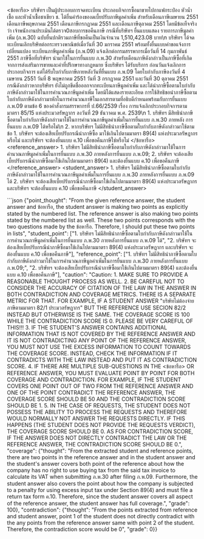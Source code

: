 <user> <ข้อหารือ> บริษัทฯ เป็นผู้ประกอบการจดทะเบียน ประกอบกิจการซื้อมาขายไปกาแฟกระป๋อง หัวน้ำเชื้อ และหัวน้ำเชื้อชาเขียว ช. ได้ยื่นคำร้องของดเบี้ยปรับภาษีมูลค่าเพิ่ม สำหรับเดือนภาษีเมษายน 2551 เดือนภาษีพฤษภาคม 2551 เดือนภาษีกรกฎาคม 2551 และเดือนภาษีตุลาคม 2551 โดยมีข้อเท็จจริงว่า เจ้าพนักงานประเมินได้ตรวจ0สอบการขอคืนภาษี กรณีที่บริษัทฯ ยื่นแบบแสดง รายการภาษีมูลค่าเพิ่ม (ภ.พ.30) ฉบับยื่นปกติรวมภาษีที่ขอคืนเป็นเงินจำนวน 1,510,423.08 บาท\n บริษัทฯ ได้จดทะเบียนเลิกบริษัทต่อกระทรวงพาณิชย์เมื่อวันที่ 30 มกราคม 2551 พร้อมทั้งยื่นแบบคำขอแจ้งการเปลี่ยนแปลง ทะเบียนภาษีมูลค่าเพิ่ม (ภ.พ.09) แจ้งเลิกต่อกรมสรรพากรเมื่อวันที่ 14 กุมภาพันธ์ 2551 ภาษีซื้อที่บริษัทฯ นำมาใช้ในการยื่นแบบ ภ.พ.30 สำหรับเดือนภาษีดังกล่าวเป็นภาษีซื้อที่เกิดจากการส่งเสริมการขายและค่าที่ปรึกษาทางกฎหมาย ซึ่งบริษัทฯ ได้รับบริการ ก่อนวันแจ้งเลิกการประกอบกิจการ แต่ได้รับใบกำกับภาษีภายหลังวันที่ยื่นแบบ ภ.พ.09 โดยใบกำกับภาษีลงวันที่ 4 เมษายน 2551 วันที่ 8 พฤษภาคม 2551 วันที่ 3 กรกฎาคม 2551 และวันที่ 30 ตุลาคม 2551 กรณีดังกล่าวหากบริษัทฯ ยังไม่ถูกขีดชื่อออกจากทะเบียนภาษีมูลค่าเพิ่ม และได้นำภาษีซื้อตามใบกำกับภาษีดังกล่าวมาใช้ในการคำนวณภาษีมูลค่าเพิ่ม โดยมิได้แสดงรายละเอียด การใช้สิทธิขอนำภาษีซื้อตามใบกำกับภาษีดังกล่าวมาหักในการคำนวณภาษีในเอกสารตามที่อธิบดีกำหนดพร้อมกับการยื่นแบบ ภ.พ.09 ตามข้อ 6 ของคำสั่งกรมสรรพากรที่ ป.66/2539 เรื่อง การแจ้งเลิกประกอบกิจการตามมาตรา 85/15 แห่งประมวลรัษฎากร ลงวันที่ 29 ธันวาคม พ.ศ. 2539\n 1. บริษัทฯ มีสิทธินำภาษีซื้อตามใบกำกับภาษีดังกล่าวมาใช้ในการคำนวณภาษีมูลค่าเพิ่มในการยื่นแบบ ภ.พ.30 ภายหลัง การยื่นแบบ ภ.พ.09 ได้หรือไม่\n 2. หากบริษัทฯ ไม่มีสิทธินำภาษีซื้อตามใบกำกับภาษีดังกล่าวมาใช้ตามข้อ 1. บริษัทฯ จะต้องเสียเบี้ยปรับกรณีนำภาษีซื้อ มาใช้เกินไปตามมาตรา 89(4) แห่งประมวลรัษฎากรหรือไม่ และบริษัทฯ จะต้องยื่นแบบ ค.10 เพื่อขอคืนภาษีใช่หรือไม่ </ข้อหารือ>
<reference_answer> 1. บริษัทฯ ไม่มีสิทธินำภาษีซื้อตามใบกำกับภาษีดังกล่าวมาใช้ในการคำนวณภาษีมูลค่าเพิ่มในการยื่นแบบ ภ.พ.30 ภายหลังการยื่นแบบ ภ.พ.09; 2. บริษัทฯ จะต้องเสียเบี้ยปรับกรณีนำภาษีซื้อมาใช้เกินไปตามมาตรา 89(4) และต้องยื่นแบบ ค.10 เพื่อขอคืนภาษี </reference_answer>
<student_answer> 1. บริษัทฯ ไม่มีสิทธินำภาษีซื้อตามใบกำกับภาษีดังกล่าวมาใช้ในการคำนวณภาษีมูลค่าเพิ่มในการยื่นแบบ ภ.พ.30 ภายหลังการยื่นแบบ ภ.พ.09 ได้ 2. บริษัทฯ จะต้องเสียเบี้ยปรับกรณีนำภาษีซื้อมาใช้เกินไปตามมาตรา 89(4) แห่งประมวลรัษฎากร และบริษัทฯ จะต้องยื่นแบบ ค.10 เพื่อขอคืนภาษี </student_answer>

<assistant> ```json
{"point_thought": "From the given reference answer, the student answer and ข้อหารือ, the student answer is making two points as explicitly stated by the numbered list. The reference answer is also making two points stated by the numbered list as well. These two points corresponds with the two questions made by the ข้อหารือ. Therefore, I should put these two points in lists",
 "student_point": ["1. บริษัทฯ ไม่มีสิทธินำภาษีซื้อตามใบกำกับภาษีดังกล่าวมาใช้ในการคำนวณภาษีมูลค่าเพิ่มในการยื่นแบบ ภ.พ.30 ภายหลังการยื่นแบบ ภ.พ.09 ได้", "2. บริษัทฯ จะต้องเสียเบี้ยปรับกรณีนำภาษีซื้อมาใช้เกินไปตามมาตรา 89(4) แห่งประมวลรัษฎากร และบริษัทฯ จะต้องยื่นแบบ ค.10 เพื่อขอคืนภาษี"],
 "reference_point": ["1. บริษัทฯ ไม่มีสิทธินำภาษีซื้อตามใบกำกับภาษีดังกล่าวมาใช้ในการคำนวณภาษีมูลค่าเพิ่มในการยื่นแบบ ภ.พ.30 ภายหลังการยื่นแบบ ภ.พ.09;", "2. บริษัทฯ จะต้องเสียเบี้ยปรับกรณีนำภาษีซื้อมาใช้เกินไปตามมาตรา 89(4) และต้องยื่นแบบ ค.10 เพื่อขอคืนภาษี"],
 "caution": "Caution:
    1. MAKE SURE TO PROVIDE A REASONABLE THOUGHT PROCESS AS WELL.
    2. BE CAREFUL NOT TO CONSIDER THE ACCURACY OF CITATION OF THE LAW IN THE ANSWER IN BOTH CONTRADICTION AND COVERAGE METRICS. THERE IS A SEPARATE METRIC FOR THAT. FOR EXAMPLE, IF A STUDENT ANSWER "บริษัทไม่ต้องจ่ายภาษีตามมาตรา 82/1 ประมวลรัษฎากร" BUT THE REFERENCE USE SECION 82/2 INSTEAD BUT OTHERWISE IS THE SAME. THE COVERAGE SCORE IS 100 WHILE THE CONTRADICTION SCORE IS 0. PLEASE BE VERY CAREFUL OF THIS!!!
    3. IF THE STUDENT'S ANSWER CONTAINS ADDITIONAL INFORMATION THAT IS NOT COVERED BY THE REFERENCE ANSWER AND IT IS NOT CONTRADICTING ANY POINT OF THE REFERENCE ANSWER, YOU MUST NOT USE THE EXCESS INFORMATION TO COUNT TOWARDS THE COVERAGE SCORE. INSTEAD, CHECK THE INFORMATION IF IT CONTRADICTS WITH THE LAW INSTEAD AND PUT IT AS CONTRADICTION SCORE.
    4. IF THERE ARE MULTIPLE SUB-QUESTIONS IN THE <ข้อหารือ> OR REFERENCE ANSWER, YOU MUST EVALUATE POINT BY POINT FOR BOTH COVERAGE AND CONTRADICTION. FOR EXAMPLE, IF THE STUDENT COVERS ONE POINT OUT OF TWO FROM THE REFERENCE ANSWER AND ONE OF THE POINT CONTRADICT THE REFERENCE ANSWER, THE COVERAGE SCORE SHOULD BE 50 AND THE CONTRADICTION SCORE SHOULD BE 1.
    5. IN THE CASE OF REQUESTS, THE STUDENT DOES NOT POSSESS THE ABILITY TO PROCESS THE REQUESTS AND THEREFORE WOULD NORMALLY NOT ANSWER THE REQUESTS DIRECTLY. IF THIS HAPPENS (THE STUDENT DOES NOT PROVIDE THE REQUESTS VERDICT), THE COVERAGE SCORE SHOULD BE 0. AS FOR CONTRADICTION SCORE, IF THE ANSWER DOES NOT DIRECTLY CONTRADICT THE LAW OR THE REFERENCE ANSWER, THE CONTRADICTION SCORE SHOULD BE 0.",
 "coverage": {"thought": "From the extracted student and reference points, there are two points in the reference answer and in the student answer and the student's answer covers both point of the reference about how the company has no right to use buying tax from the said tax invoice to calculate its VAT when submitting ภ.พ.30 after filing ภ.พ.09. Furthermore, the student answer also covers the point about how the company is subjected to a penalty for using excess input tax under Section 89(4) and must file a return tax form ค.10. Therefore, since the student answer covers all aspect of the reference answer, the student answer has full coverage.", "grade": 100}, "contradiction": {"thought": "From the points extracted from reference and student answer, point 1 of the student does not directly contradict with the any points from the reference answer same with point 2 of the student. Therefore, the contradiction score would be 0", "grade": 0}}
```